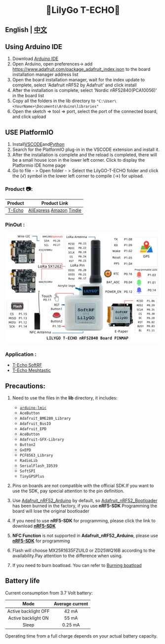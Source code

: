 <h1 align = "center">🌟LilyGo T-ECHO🌟</h1>

## **English | [中文](docs/docs_cn.md)**

## Using Arduino IDE
1. Download [Arduino IDE](https://www.arduino.cc/en/software)
2. Open Arduino, open preferences-> add https://www.adafruit.com/package_adafruit_index.json to the board installation manager address list
3. Open the board installation manager, wait for the index update to complete, select 'Adafruit nRF52 by Adafruit' and click install
4. After the installation is complete, select 'Nordic nRF52840(PCA10056)' in the board list
5. Copy all the folders in the lib directory to `"C:\User\<YourName>\Documents\Arduino\libraries"`
6. Open the sketch => tool => port, select the port of the connected board, and click upload

## USE PlatformIO

1. Install[VSCODE](https://code.visualstudio.com/)and[Python](https://www.python.org/)
2. Search for the PlatformIO plug-in in the VSCODE extension and install it.
3. After the installation is complete and the reload is completed, there will be a small house icon in the lower left corner. Click to display the Platformio IDE home page
4. Go to file - > Open folder - > Select the LilyGO-T-ECHO folder and click the (√) symbol in the lower left corner to compile (→) for upload.



<h3 align = "left">Product 📷:</h3>

|  Product   |                                                                                                Product  Link                                                                                                 |
| :--------: | :----------------------------------------------------------------------------------------------------------------------------------------------------------------------------------------------------------: |
| [T-Echo]() | [AliExpress](https://pt.aliexpress.com/item/1005002842456390.html)  [Amazon](https://www.amazon.com/dp/B097T4QGCT?ref=myi_title_dp) [Tindie](https://www.tindie.com/products/lilygo/lilygo-t-echo-nrf52840/) |

<h3 align = "left">PinOut :</h3>

![](image/T-ECHO.jpg)


<h3 align = "left">Application :</h3>

- [T-Echo SoftRF](https://github.com/lyusupov/SoftRF/wiki/Badge-Edition)
- [T-Echo Meshtastic](https://github.com/meshtastic/Meshtastic-device/tree/v1.2.42.2759c8d)





## Precautions:
1. Need to use the files in the **lib** directory, it includes:
   - [`arduino-lmic`](https://github.com/mcci-catena/arduino-lmic)
   - `AceButton` 
   - `Adafruit_BME280_Library`   
   - `Adafruit_BusIO`        
   - `Adafruit_EPD`          
   - `AceButton` 
   - `Adafruit-GFX-Library`   
   - `Button2`        
   - `GxEPD`            
   - `PCF8563_Library `               
   - `RadioLib`     
   - `SerialFlash_ID539 `               
   - `SoftSPI`   
   - `TinyGPSPlus`

2. Pins on boards are not compatible with the official SDK.If you want to use the SDK, pay special attention to the pin definition.

3. Use [Adafruit_nRF52_Arduino](https://github.com/adafruit/Adafruit_nRF52_Arduino) by default, so [Adafruit_nRF52_Bootloader](https://github.com/adafruit/Adafruit_nRF52_Bootloader) has been burned in the factory, if you use **nRF5-SDK** Programming the board will lose the original bootloader

4. If you need to use **nRF5-SDK** for programming, please click the link to download [**nRF5-SDK**](https://www.nordicsemi.com/Software-and-Tools/Software/nRF5-SDK/Download)

5. **NFC Function** is not supported in **Adafruit_nRF52_Arduino**, please use [**nRF5-SDK**](https://www.nordicsemi.com/Software-and-Tools/Software/nRF5-SDK/Download) for programming
6. Flash will choose MX25R1635FZUIL0 or ZD25WQ16B according to the availability.Pay attention to the difference when using.
7. If you need to burn boatload. You can refer to [Burning boatload](bootloader/README.MD)


## Battery life
Current consumption from 3.7 Volt battery:

|  Mode                   |     Average current     |
| :---------------------: | :---------------------: |
| Active backlight OFF	  |         42 mA           |
| Active backlight ON	  |         55 mA           |
| 	 Sleep	          |         0.25 mA         |
	


Operating time from a full charge depends on your actual battery capacity.
